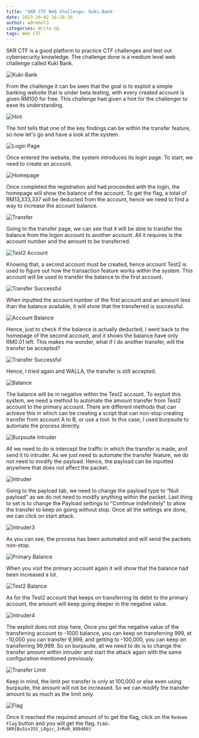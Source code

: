 ```yaml
---
title: 'SKR CTF Web Challenge: Kuki-Bank'
date: 2023-10-02 16:28:18
author: w0rmhol3
categories: Write-Up
tags: Web CTF
---
```

SKR CTF is a good platform to practice CTF challenges and test out cybersecurity knowledge. The challenge done is a medium level web challenge called Kuki Bank. <!--more-->

![Kuki-Bank](https://github.com/w0rmhol3/w0rmhol3.github.io/assets/91303166/41008544-c4a6-4acc-8c97-d80160fbba42)

From the challenge it can be seen that the goal is to exploit a simple banking website that is under beta testing, with every created account is given RM100 for free. This challenge had given a hint for the challenger to ease its understanding.

![Hint](https://github.com/w0rmhol3/w0rmhol3.github.io/assets/91303166/a4feb068-8ad4-4b80-9e1c-abdb2bc4a572)


The hint tells that one of the key findings can be within the transfer feature, so now let's go and have a look at the system.

![Login Page](https://github.com/w0rmhol3/w0rmhol3.github.io/assets/91303166/2a3ba28e-96b2-470f-b149-c33af227ccb3)


Once entered the website, the system introduces its login page. To start, we need to create an account. 

![Homepage](https://github.com/w0rmhol3/w0rmhol3.github.io/assets/91303166/9ac7b34f-1e39-4ad0-a7bf-454dfb53f765)


Once completed the registration and had proceeded with the login, the homepage will show the balance of the account. To get the flag, a total of RM13,333,337 will be deducted from the account, hence we need to find a way to increase the account balance. 

![Transfer](https://github.com/w0rmhol3/w0rmhol3.github.io/assets/91303166/b0c95189-5d02-4800-a8f7-b9b42d475fc2)


Going to the transfer page, we can see that it will be able to transfer the balance from the logon account to another account. All it requires is the account number and the amount to be transferred.

![Test2 Account](https://github.com/w0rmhol3/w0rmhol3.github.io/assets/91303166/79c9029a-7e3e-496d-964f-5a50733097d6)


Knowing that, a second account must be created, hence account Test2 is used to figure out how the transaction feature works within the system. This account will be used to transfer the balance to the first account. 

![Transfer Successful](https://github.com/w0rmhol3/w0rmhol3.github.io/assets/91303166/b3a06e32-5459-4a67-abbf-5cd2d71bdd3d)


When inputted the account number of the first account and an amount less than the balance available, it will show that the transferred is successful.

![Account Balance](https://github.com/w0rmhol3/w0rmhol3.github.io/assets/91303166/ae3ecc82-1a40-4dc4-9306-c1a63fd25e4e)


Hence, just to check if the balance is actually deducted, I went back to the homepage of the second account, and it shows the balance have only RM0.01 left. This makes me wonder, what if I do another transfer, will the transfer be accepted?

![Transfer Successful](https://github.com/w0rmhol3/w0rmhol3.github.io/assets/91303166/b3a06e32-5459-4a67-abbf-5cd2d71bdd3d)

Hence, I tried again and WALLA, the transfer is still accepted. 

![Balance](https://github.com/w0rmhol3/w0rmhol3.github.io/assets/91303166/99636e91-e343-497c-8ba4-f6e076829c20)


The balance will be in negative within the Test2 account. To exploit this system, we need a method to automate the amount transfer from Test2 account to the primary account. There are different methods that can achieve this in which can be creating a script that can non-stop creating transfer from account A to B, or use a tool. In this case, I used burpsuite to automate the process directly.

![Burpsuite Intruder](https://github.com/w0rmhol3/w0rmhol3.github.io/assets/91303166/a0eb36e9-bc67-4de3-80fc-6f6408d4be12)


All we need to do is intercept the traffic in which the transfer is made, and send it to intruder. As we just need to automate the transfer feature, we do not need to modify the payload. Hence, the payload can be inputted anywhere that does not affect the packet.

![Intruder](https://github.com/w0rmhol3/w0rmhol3.github.io/assets/91303166/978dbb78-1fcc-4e6f-a922-dc9b5457bda1)


Going to the payload tab, we need to change the payload type to “Null payload” as we do not need to modify anything within the packet. Last thing to set is to change the Payload settings to “Continue indefinitely” to allow the transfer to keep on going without stop. Once all the settings are done, we can click on start attack.

![Intruder3](https://github.com/w0rmhol3/w0rmhol3.github.io/assets/91303166/5b2e2073-dff2-46e9-ae01-03deecaa9c3f)


As you can see, the process has been automated and will send the packets non-stop.

![Primary Balance](https://github.com/w0rmhol3/w0rmhol3.github.io/assets/91303166/172f0831-e98f-4296-9e40-2741e6b78d00)


When you visit the primary account again it will show that the balance had been increased a lot.

![Test2 Balance](https://github.com/w0rmhol3/w0rmhol3.github.io/assets/91303166/e509cc19-ae9c-4370-8c67-cdad39e8f17a)


As for the Test2 account that keeps on transferring its debit to the primary account, the amount will keep going deeper in the negative value.

![Intruder4](https://github.com/w0rmhol3/w0rmhol3.github.io/assets/91303166/4210d825-d6a1-4de2-aab2-243a76536ba2)


The exploit does not stop here, Once you get the negative value of the transferring account to -1000 balance, you can keep on transferring 999, at -10,000 you can  transfer 9,999, and getting to -100,000, you can keep on transferring 99,999. So on burpsuite, all we need to do is to change the transfer amount within intruder and start the attack again with the same configuration mentioned previously.

![Transfer Limit](https://github.com/w0rmhol3/w0rmhol3.github.io/assets/91303166/01d89daf-a8e6-4af4-8d17-3cad28378ffe)


Keep in mind, the limit per transfer is only at 100,000 or else even using burpsuite, the amount will not be increased. So we can modify the transfer amount to as much as the limit only.

![Flag](https://github.com/w0rmhol3/w0rmhol3.github.io/assets/91303166/51e1b8be-24a5-439b-8c74-7a49329496df)


Once it reached the required amount of to get the flag, click on the `Redeem Flag` button and you will get the flag.
`FLAG: SKR{Bu5in35S_L0gic_3rRoR_889460}` 
